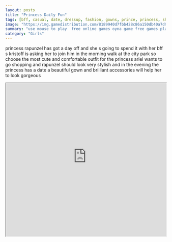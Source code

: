 ```yaml
---
layout: posts
title: "Princess Daily Fun"
tags: [bff, casual, date, dressup, fashion, gowns, prince, princess, shopping, style, free, online, games, oyna, game, free, games, play, play, games]
image: "https://img.gamedistribution.com/8189940d7fbb428c86a150db40a7d9eb.jpg"
summary: "use mouse to play  free online games oyna game free games play play games"
category: "Girls"
---
```


princess rapunzel has got a day off and she s going to spend it with her bff s kristoff is asking her to join him in the morning walk at the city park so choose the most cute and comfortable outfit for the princess ariel wants to go shopping and rapunzel should look very stylish and in the evening the princess has a date a beautiful gown and brilliant accessories will help her to look gorgeous

<iframe width="100%" height="480px;" src="https://html5.gamedistribution.com/8189940d7fbb428c86a150db40a7d9eb/"></iframe>